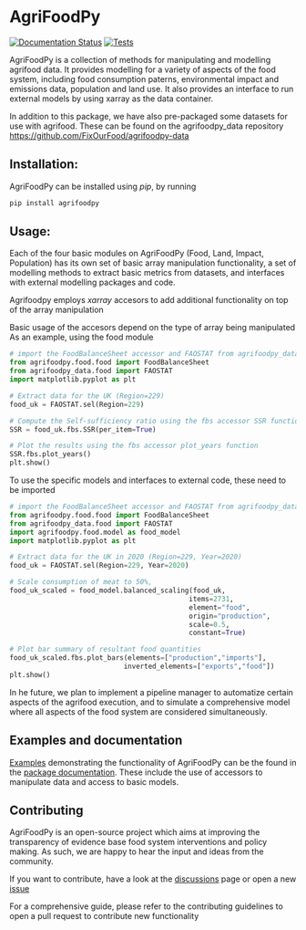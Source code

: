# AgriFoodPy

[![Documentation Status](https://readthedocs.org/projects/agrifoodpy/badge/?version=latest)](https://agrifoodpy.readthedocs.io/en/latest/?badge=latest)
[![Tests](https://github.com/FixOurFood/AgriFoodPy/actions/workflows/test-conda.yml/badge.svg)](https://github.com/FixOurFood/AgriFoodPy/actions/workflows/test-conda.yml)

AgriFoodPy is a collection of methods for manipulating and modelling agrifood
data. It provides modelling for a variety of aspects of the food system,
including food consumption paterns, environmental impact and emissions data,
population and land use. It also provides an interface to run external models by
using xarray as the data container.

In addition to this package, we have also pre-packaged some datasets for use
with agrifood. These can be found on the agrifoodpy_data repository
https://github.com/FixOurFood/agrifoodpy-data

<!-- A collection of methods for modelling agri-food and land use, including
agriculture for food and non-food uses, food production from laboratory through
horticulture to livestock to sea, and alternative land uses. It ingests current
relevant datasets, connects them to evaluate metrics, and models the impact of
agri-food system interventions on current and future metric values. -->

## Installation:

AgriFoodPy can be installed using _pip_, by running

```bash
pip install agrifoodpy
```

## Usage:

Each of the four basic modules on AgriFoodPy (Food, Land, Impact, Population)
has its own set of basic array manipulation functionality, a set of
modelling methods to extract basic metrics from datasets, and interfaces with
external modelling packages and code.

Agrifoodpy employs _xarray_ accesors to add additional functionality on top of
the array manipulation

Basic usage of the accesors depend on the type of array being manipulated
As an example, using the food module

```python
# import the FoodBalanceSheet accessor and FAOSTAT from agrifoodpy_data
from agrifoodpy.food.food import FoodBalanceSheet
from agrifoodpy_data.food import FAOSTAT
import matplotlib.pyplot as plt

# Extract data for the UK (Region=229)
food_uk = FAOSTAT.sel(Region=229)

# Compute the Self-sufficiency ratio using the fbs accessor SSR function
SSR = food_uk.fbs.SSR(per_item=True)

# Plot the results using the fbs accessor plot_years function
SSR.fbs.plot_years()
plt.show()
```

To use the specific models and interfaces to external code, these need to be
imported

```python
# import the FoodBalanceSheet accessor and FAOSTAT from agrifoodpy_data
from agrifoodpy.food.food import FoodBalanceSheet
from agrifoodpy_data.food import FAOSTAT
import agrifoodpy.food.model as food_model
import matplotlib.pyplot as plt

# Extract data for the UK in 2020 (Region=229, Year=2020)
food_uk = FAOSTAT.sel(Region=229, Year=2020)

# Scale consumption of meat to 50%, 
food_uk_scaled = food_model.balanced_scaling(food_uk,
                                            items=2731,
                                            element="food",
                                            origin="production",
                                            scale=0.5,
                                            constant=True)

# Plot bar summary of resultant food quantities
food_uk_scaled.fbs.plot_bars(elements=["production","imports"],
                            inverted_elements=["exports","food"])
plt.show()
```

In he future, we plan to implement a pipeline manager to automatize certain
aspects of the agrifood execution, and to simulate a comprehensive model where
all aspects of the food system are considered simultaneously.

## Examples and documentation

[Examples](https://agrifoodpy.readthedocs.io/en/latest/examples/index.html#modules)
demonstrating the functionality of AgriFoodPy can be the found in the
[package documentation](https://agrifoodpy.readthedocs.io/en/latest/).
These include the use of accessors to manipulate data and access to basic
models.

## Contributing

AgriFoodPy is an open-source project which aims at improving the transparency of
evidence base food system interventions and policy making.
As such, we are happy to hear the input and ideas from the community. 

If you want to contribute, have a look at the
[discussions](https://github.com/FixOurFood/AgriFoodPy/discussions)
page or open a new [issue](https://github.com/FixOurFood/AgriFoodPy/issues)

For a comprehensive guide, please refer to the contributing guidelines to open
a pull request to contribute new functionality

